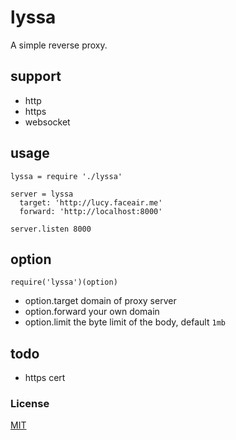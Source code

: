 # lyssa

A simple reverse proxy.

## support

* http
* https
* websocket

## usage

    lyssa = require './lyssa'

    server = lyssa
      target: 'http://lucy.faceair.me'
      forward: 'http://localhost:8000'

    server.listen 8000

## option

`require('lyssa')(option)`

- option.target domain of proxy server
- option.forward your own domain
- option.limit the byte limit of the body, default `1mb`

## todo

* https cert

### License

[MIT](License)
